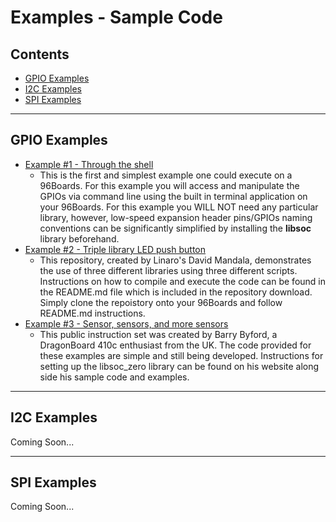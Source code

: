 # Examples - Sample Code

## Contents

- [GPIO Examples](#gpio-examples)
- [I2C Examples](#i2c-examples)
- [SPI Examples](#spi-examples)

***

## GPIO Examples

- [Example #1 - Through the shell](GPIO_Examples/Example_1.md)
   - This is the first and simplest example one could execute on a 96Boards. For this example you will access and manipulate the GPIOs via command line using the built in terminal application on your 96Boards. For this example you WILL NOT need any particular library, however, low-speed expansion header pins/GPIOs naming conventions can be significantly simplified by installing the **libsoc** library beforehand.
- [Example #2 - Triple library LED push button](GPIO_Examples/Example_2.md)
   - This repository, created by Linaro's David Mandala, demonstrates the use of three different libraries using three different scripts. Instructions on how to compile and execute the code can be found in the README.md file which is included in the repository download. Simply clone the repoistory onto your 96Boards and follow README.md instructions.
- [Example #3 - Sensor, sensors, and more sensors](GPIO_Examples/Example_3.md)
   - This public instruction set was created by Barry Byford, a DragonBoard 410c enthusiast from the UK. The code provided for these examples are simple and still being developed. Instructions for setting up the libsoc_zero library can be found on his website along side his sample code and examples.

***

## I2C Examples

Coming Soon...

***

## SPI Examples

Coming Soon...
